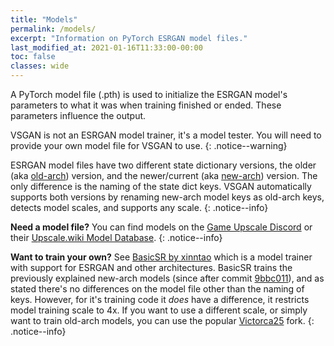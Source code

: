 ```yaml
---
title: "Models"
permalink: /models/
excerpt: "Information on PyTorch ESRGAN model files."
last_modified_at: 2021-01-16T11:33:00-00:00
toc: false
classes: wide
---
```


A PyTorch model file (.pth) is used to initialize the ESRGAN model's parameters to what it was when training finished or ended. These parameters influence the output.

VSGAN is not an ESRGAN model trainer, it's a model tester. You will need to provide your own model file for VSGAN to use.
{: .notice--warning}

ESRGAN model files have two different state dictionary versions, the older (aka [old-arch](https://github.com/xinntao/BasicSR/releases/tag/v0.0)) version, and the
newer/current (aka [new-arch](https://github.com/xinntao/BasicSR/releases/tag/v1.0.0)) version. The only difference is the naming of the state dict keys.
VSGAN automatically supports both versions by renaming new-arch model keys as old-arch keys, detects model scales, and supports any scale.
{: .notice--info}

**Need a model file?** You can find models on the [Game Upscale Discord](https://discord.gg/cpAUpDK) or their [Upscale.wiki Model Database](https://upscale.wiki/wiki/Model_Database).
{: .notice--info}

**Want to train your own?** See [BasicSR by xinntao](https://github.com/xinntao/BasicSR) which is a model trainer with support for ESRGAN and other architectures.
BasicSR trains the previously explained new-arch models (since after commit [9bbc011](https://github.com/xinntao/BasicSR/releases/tag/v0.0)), and as stated there's no
differences on the model file other than the naming of keys. However, for it's training code it *does* have a difference, it restricts model training scale to 4x.
If you want to use a different scale, or simply want to train old-arch models, you can use the popular [Victorca25](https://github.com/victorca25/BasicSR) fork.
{: .notice--info}